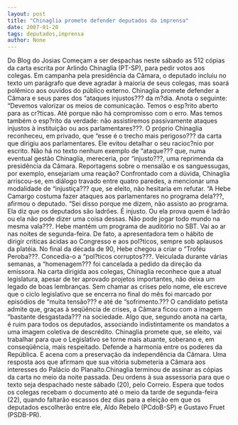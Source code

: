 ```yaml
---
layout: post
title: "Chinaglia promete defender deputados da imprensa"
date: 2007-01-20
tags: deputados,imprensa
author: None
---
```

Do Blog do Josias 
Começam a ser despachas neste sábado as 512 cópias da carta escrita por Arlindo Chinaglia (PT-SP), para pedir votos aos colegas. Em campanha pela presidência da Câmara, o deputado incluiu no texto um parágrafo que deve agradar à maioria de seus colegas, mas soará polêmico aos ouvidos do público externo.
Chinaglia promete defender a Câmara e seus pares dos “ataques injustos??? da m?dia. Anota o seguinte: “Devemos valorizar os meios de comunicação. Temos o esp?rito aberto para as cr?ticas. Até porque não há compromisso com o erro. Mas temos também o esp?rito da verdade: não assistiremos passivamente ataques injustos à instituição ou aos parlamentares???.
O próprio Chinaglia reconheceu, em privado, que “esse é o trecho mais perigoso??? da carta que dirigiu aos parlamentares. Ele evitou detalhar o seu racioc?nio por escrito. Não há no texto nenhum exemplo de “ataque??? que, numa eventual gestão Chinaglia, mereceria, por “injusto???, uma reprimenda da presidência da Câmara.
Reportagens sobre o mensalão e os sanguessugas, por exemplo, ensejariam uma reação? Confrontado com a dúvida, Chinaglia arriscou-se, em diálogo travado entre quatro paredes, a mencionar uma modalidade de “injustiça??? que, se eleito, não hesitaria em refutar.
“A Hebe Camargo costuma fazer ataques aos parlamentares no programa dela???, afirmou o deputado. “Sei disso porque me dizem, não assisto ao programa. Ela diz que os deputados são ladrões. É injusto. Ou ela prova quem é ladrão ou ela não pode dizer uma coisa dessas. Não pode jogar todo mundo na mesma vala???.
Hebe mantém um programa de auditório no SBT. Vai ao ar nas noites de segunda-feira. De fato, a apresentadora tem o hábito de dirigir criticas ácidas ao Congresso e aos pol?ticos, sempre sob aplausos da platéia. No final da década de 90, Hebe chegou a criar o “Troféu Peroba???. Concedia-o a “pol?ticos corruptos???. Veiculada durante várias semanas, a “homenagem??? foi cancelada a pedido da direção
 da emissora.
Na carta dirigida aos colegas, Chinaglia reconhece que a atual legislatura, apesar de ter aprovado projetos importantes, não deixa um legado de boas lembranças. Sem chamar as crises pelo nome, ele escreve que&nbsp;o ciclo legislativo&nbsp;que se encerra no final do mês foi marcado por episódios de “muita tensão??? e até de “sofrimento.???
O candidato petista admite que, graças à seqüência de crises, a Câmara ficou com a imagem “bastante desgastada??? na sociedade. Algo que, segundo anota na carta, é ruim para todos os deputados, associando indistintamente os mandatos a uma imagem coletiva de descrédito.
Chinaglia promete que, se eleito, vai trabalhar para que o Legislativo se torne mais atuante, soberano e, em conseqüência, mais respeitado. Defende a harmonia entre os poderes da República. E acena com a preservação da independência da Câmara. Uma resposta aos que afirmam que sua vitória submeteria a Câmara aos interesses do Palácio do Planalto.Chinaglia terminou de assinar as cópias da carta no meio da noite passada. Deu ordens à sua assessoria para que o texto seja despachado neste sábado (20), pelo Correio. Espera que todos os&nbsp;colegas recebam o documento até o meio da&nbsp;tarde de segunda-feira (22), quando faltarão escassos dez dias para a eleição em que os deputados escolherão entre ele, Aldo Rebelo (PCdoB-SP) e Gustavo Fruet (PSDB-PR). 